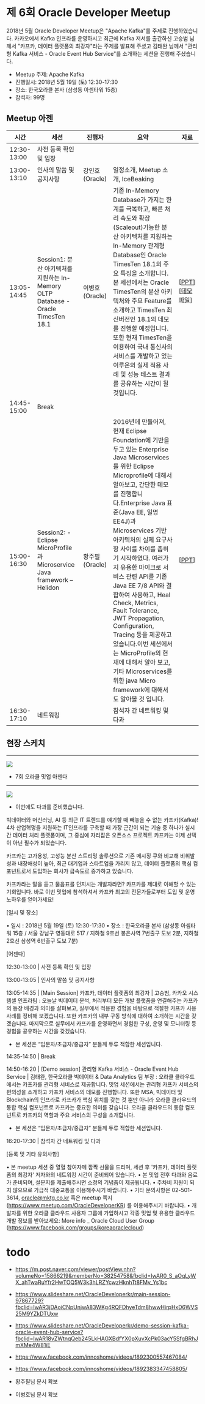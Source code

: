 # 제 6회 Oracle Developer Meetup
 
2018년 5월 Oracle Developer Meetup은 "Apache Kafka"를 주제로 진행하였습니다. 카카오에서 Kafka 인프라를 운영하시고 최근에 Kafka 저서를 출간하신 고승범 님께서 "카프카, 데이터 플랫폼의 최강자"라는 주제를 발표해 주셨고 김태완 님께서 "관리형 Kafka 서비스 - Oracle Event Hub Service"를 소개하는 세션을 진행해 주셨습니다. 

- Meetup 주제: Apache Kafka
- 진행일시: 2018년 5월 19일 (토) 12:30-17:30
- 장소: 한국오라클 본사 (삼성동 아셈타워 15층)
- 참석자: 99명

## Meetup 아젠

|시간|세션|진행자|요약|자료|
|--|--|--|--|--|
|12:30-13:00|사전 등록 확인 및 입장||||
|13:00-13:10|인사의 말씀 및 공지사항|강인호(Oracle)|일정소개, Meetup 소개, IceBeaking||
|13:05-14:45|Session1: 분산 아키텍처를 지원하는 In-Memory OLTP Database - Oracle TimesTen 18.1|이병호(Oracle)|기존 In-Memory Database가 가지는 한계를 극복하고, 빠른 처리 속도와 확장(Scaleout)가능한 분산 아키텍처를 지원하는 In-Memory 관계형 Database인 Oracle TimesTen 18.1의 주요 특징을 소개합니다. 본 세션에서는 Oracle TimesTen의 분산 아키텍처와 주요 Feature를 소개하고 TimesTen 최신버전인 18.1의 데모를 진행할 예정입니다. 또한 현재 TimesTen을 이용하여 국내 통신사의 서비스를 개발하고 있는 이루온의 실제 적용 사례 및 성능 테스트 결과를 공유하는 시간이 될 것입니다.|[[PPT]()][[데모파일](https://www.oracle.com/technetwork/database/database-technologies/timesten/downloads/timesten-181-vm-download-4480199.html?fbclid=IwAR2urOrIRgJuP3jB7H0bKkXbfkNDZgmLQl1ZlhtYtSxyCFwk5QJdqqlyQv0)]
|14:45-15:00|Break||||
|15:00-16:30|Session2: - Eclipse MicroProfile 과 Microservice Java framework – Helidon |황주필(Oracle)|2016년에 만들어져, 현재 Eclipse Foundation에 기반을 두고 있는 Enterprise Java Microservices를 위한 Eclipse Microprofile에 대해서 알아보고, 간단한 데모를 진행합니다.Enterprise Java 표준(Java EE, 일명 EE4J)과 Microservices 기반 아키텍처의 실제 요구사항 사이를 차이를 좁히기 시작하였다. 여러가지 유용한 마이크로 서비스 관련 API를 기존 Java EE 7/8 API와 결합하여 사용하고, Heal Check, Metrics, Fault Tolerance, JWT Propagation, Configuration, Tracing 등을 제공하고 있습니다.이번 세션에서는 MicroProfile의 현재에 대해서 알아 보고, 기타 Microservices를 위한 java Micro framework에 대해서도 알아볼 것 입니다.|[[PPT]()]|
|16:30-17:10|네트워킹||참석자 간 네트워킹 및 다과||

## 현장 스케치

----
![](./images/7th/fig010.jpg)
- 7회 오라클 밋업 아젠다

----
![](./images/7th/fig020.jpg)
- 이번에도 다과를 준비했습니다.




빅데이터와 머신러닝, AI 등 최근 IT 트렌드를 얘기할 때 빼놓을 수 없는 카프카(Kafka)! 4차 산업혁명을 지원하는 IT인프라를 구축할 때 가장 근간이 되는 기술 중 하나가 실시간 데이터 처리 플랫폼이며, 그 중심에 자리잡은 오픈소스 프로젝트 카프카는 이제 선택이 아닌 필수가 되었습니다.

카프카는 고가용성, 고성능 분산 스트리밍 솔루션으로 기존 메시징 큐와 비교해 비휘발성과 내장애성이 높아, 최근 대기업과 스타트업을 가리지 않고, 데이터 플랫폼의 핵심 컴포넌트로서 도입하는 회사가 급속도로 증가하고 있습니다.

카프카라는 말을 듣고 물음표를 던지시는 개발자라면? 카프카를 제대로 이해할 수 있는 기회입니다. 바로 이번 밋업에 참석하셔서 카프카 최고의 전문가들로부터 도입 및 운영 노하우를 얻어가세요!

[일시 및 장소]

• 일시 : 2018년 5월 19일 (토) 12:30-17:30
• 장소 : 한국오라클 본사 (삼성동 아셈타워 15층 / 서울 강남구 영동대로 517 / 지하철 9호선 봉은사역 7번출구 도보 2분, 지하철 2호선 삼성역 6번출구 도보 7분)

[어젠다]

12:30-13:00 | 사전 등록 확인 및 입장

13:00-13:05 | 인사의 말씀 및 공지사항

13:05-14:35 | [Main Session] 카프카, 데이터 플랫폼의 최강자 | 고승범, 카카오 시스템셀 인프라팀
: 오늘날 빅데이터 분석, 처리부터 모든 개발 플랫폼을 연결해주는 카프카의 등장 배경과 의미를 살펴보고, 실무에서 적용한 경험을 바탕으로 적절한 카프카 사용 사례를 정비해 보겠습니다. 또한 카프카의 내부 구동 방식에 대하여 소개하는 시간을 갖겠습니다. 마지막으로 실무에서 카프카를 운영하면서 경험한 구성, 운영 및 모니터링 등 경험을 공유하는 시간을 갖겠습니다.
* 본 세션은 “입문자/초급자/중급자” 분들께 두루 적합한 세션입니다.

14:35-14:50 | Break

14:50-16:20 | [Demo session] 관리형 Kafka 서비스 - Oracle Event Hub Service | 김태완, 한국오라클 빅데이터 & Data Analytics 팀 부장
: 오라클 클라우드에서는 카프카를 관리형 서비스로 제공합니다. 밋업 세션에서는 관리형 카프카 서비스의 편의성을 소개하고 카프카 서비스의 데모를 진행합니다. 또한 MSA, 빅데이터 및 Blockchain의 인프라로 카프카가 핵심 위치를 갖는 것 뿐만 아니라 오라클 클라우드의 통합 핵심 컴포넌트로 카프카는 중요한 의미를 갖습니다.
오라클 클라우드의 통합 컴포넌트로 카프카의 역할과 주요 서비스의 구성을 소개합니다.
* 본 세션은 “입문자/초급자/중급자” 분들께 두루 적합한 세션입니다.

16:20-17:30 | 참석자 간 네트워킹 및 다과

[등록 및 기타 유의사항]

• 본 meetup 세션 중 열혈 참여자께 깜짝 선물을 드리며, 세션 후 '카프카, 데이터 플랫폼의 최강자' 저자와의 네트워킹 시간이 준비되어 있습니다.
• 본 밋업 전후 다과와 음료가 준비되며, 설문지를 제출해주시면 소정의 기념품이 제공됩니다.
• 주차비 지원이 되지 않으므로 가급적 대중교통을 이용해주시기 바랍니다.
• 기타 문의사항은 02-501-3614, oracle@mktg.co.kr 혹은 meetup 쪽지 (https://www.meetup.com/OracleDeveloperKR) 를 이용해주시기 바랍니다.
• 개발자를 위한 오라클 클라우드 사용자 그룹에 가입하시고 각종 밋업 및 유용한 클라우드 개발 정보를 받아보세요: More info _ Oracle Cloud User Group (https://www.facebook.com/groups/koreaoraclecloud)


# todo
- https://m.post.naver.com/viewer/postView.nhn?volumeNo=15866219&memberNo=38254758&fbclid=IwAR0_S_aOqLyWX_ahTwaRuYfr2HwTOQ5W3k3hLRZYcwzHknhTt8FMv_Ys1bc
- https://www.slideshare.net/OracleDeveloperkr/main-session-97867729?fbclid=IwAR3jDAoiCNpUnjwA83WKg4RQFDhyeTdm8hwwHirpHxD6WVS25M9YZkDTUxw
- https://www.slideshare.net/OracleDeveloperkr/demo-session-kafka-oracle-event-hub-service?fbclid=IwAR18vZWtnqQeb245LkHAGXBdfYX0pXuvXcPk03acY5SfgBRhJmXMe4W81iE
- https://www.facebook.com/innoshome/videos/1892300557467084/
- https://www.facebook.com/innoshome/videos/1892383347458805/

- 황주필님 문서 확보
- 이병호님 문서 확보